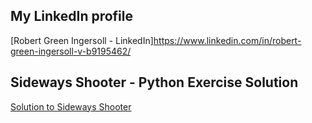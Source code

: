 ## My LinkedIn profile ##
[Robert Green Ingersoll - LinkedIn]https://www.linkedin.com/in/robert-green-ingersoll-v-b9195462/




## Sideways Shooter - Python Exercise Solution ##
[Solution to Sideways Shooter](https://github.com/robertgveeramani/Robert-G-Veeramani)
